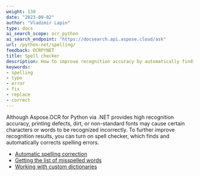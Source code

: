 ```yaml
---
weight: 130
date: "2023-09-02"
author: "Vladimir Lapin"
type: docs
ai_search_scope: ocr_python
ai_search_endpoint: "https://docsearch.api.aspose.cloud/ask"
url: /python-net/spelling/
feedback: OCRPYNET
title: Spell checker
description: How to improve recognition accuracy by automatically finding and correcting spelling errors.
keywords:
- spelling
- typo
- error
- fix
- replace
- correct
---
```


Although Aspose.OCR for Python via .NET provides high recognition accuracy, printing defects, dirt, or non-standard fonts may cause certain characters or words to be recognized incorrectly. To further improve recognition results, you can turn on spell checker, which finds and automatically corrects spelling errors.

- [Automatic spelling correction](/ocr/python-net/automatic-spelling-correction/)
- [Getting the list of misspelled words](/ocr/python-net/misspelled-words-list/)
- [Working with custom dictionaries](/ocr/python-net/dictionaries/)
